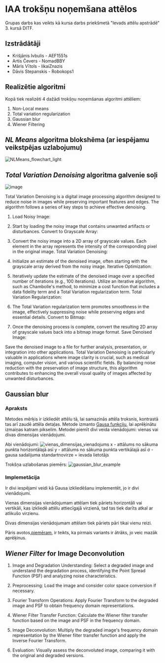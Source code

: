 # IAA trokšņu noņemšana attēlos  
Grupas darbs kas veikts kā kursa darbs priekšmetā "Ievads attēlu apstrādē" 3. kursā DITF.

## Izstrādātāji
* Krišjānis Ivbulis - AEF1551s
* Artis Čevers - NomadBBY
* Māris Vītols - likaiZnazis
* Dāvis Stepanskis - Robokops1

## Realizētie algoritmi
Kopā tiek realizēti 4 dažādi trokšņu noņemšanas algoritmi attēliem:
1. Non-Local means
2. Total variation regularization
3. Gaussian blur
4. Wiener Filtering

## *NL Means* algoritma blokshēma (ar iespējamu veikstpējas uzlabojumu)
![NLMeans_flowchart_light](https://github.com/AEF1551s/IAA_image_noise_reduction/assets/65708516/43812530-e97f-4ccf-b314-a4f716a428b3)

## *Total Variation Denoising* algoritma galvenie soļi

![image](https://github.com/AEF1551s/IAA_image_noise_reduction/assets/89861525/cd844f05-355c-4494-882b-55acb514b1a3)

Total Variation Denoising is a digital image processing algorithm designed to reduce noise in images while preserving important features and edges. The algorithm follows a series of key steps to achieve effective denoising.

1. Load Noisy Image:

2. Start by loading the noisy image that contains unwanted artifacts or disturbances.
Convert to Grayscale Array:

3. Convert the noisy image into a 2D array of grayscale values. Each element in the array represents the intensity of the corresponding pixel in the original image.
Total Variation Denoising:

4. Initialize an estimate of the denoised image, often starting with the grayscale array derived from the noisy image.
Iterative Optimization:

5. Iteratively update the estimate of the denoised image over a specified number of iterations (e.g., 100 iterations).
Utilize an iterative algorithm, such as Chambolle's method, to minimize a cost function that includes a data fidelity term and a Total Variation regularization term.
Total Variation Regularization:

6. The Total Variation regularization term promotes smoothness in the image, effectively suppressing noise while preserving edges and essential details.
Convert to Bitmap:

7. Once the denoising process is complete, convert the resulting 2D array of grayscale values back into a bitmap image format.
Save Denoised Image:

Save the denoised image to a file for further analysis, presentation, or integration into other applications.
Total Variation Denoising is particularly valuable in applications where image clarity is crucial, such as medical imaging, computer vision, and various scientific fields. By balancing noise reduction with the preservation of image structure, this algorithm contributes to enhancing the overall visual quality of images affected by unwanted disturbances.

## Gaussian blur
### Apraksts
Metodes mērķis ir izkliedēt attēlu tā, lai samazinās attēla troksnis, kontrastā tas arī zaudē attēla detaļas. Metode izmanto [Gausa funkciju](https://en.wikipedia.org/wiki/Gaussian_function), lai aprēķinātu izmaiņas katram pikselim. Metodei piemīt divi veida vienādojumi: vienas vai divas dimensijas vienādojumi.

Abi vienādojumi:
![vienas_dimensijas_vienadojums](https://i.stack.imgur.com/lXRKO.png)
</n>
</n>
x - attālums no sākuma punkta horizontālajā asī
y - attālums no sākuma punkta vertikālajā asī
σ - gausa sadalijuma standartnovirze = ievada lietotājs

Trokšņa uzlabošanas piemērs:
</n>
</n>
![gaussian_blur_example](https://upload.wikimedia.org/wikipedia/commons/thumb/d/d7/Halftone%2C_Gaussian_Blur.jpg/220px-Halftone%2C_Gaussian_Blur.jpg)

### Implemetācija
Ir divi iespējami veidi kā Gausa izkliedēšanu implementēt, jo ir divi vienādojumi. 
        
Vienas dimensijas vienādojumam attēlam tiek pāriets   horizontāli vai vertikāli, kas izkliedē attēlu attiecīgajā virzienā, tad tas tiek darīts atkal ar atlikušo virzienu.

Divas dimensijas vienādojumam attēlam tiek pāriets pāri tikai vienu reizi.

Pāris avotos,[piemēram](https://www.w3.org/Talks/2012/0125-HTML-Tehran/Gaussian.xhtml),  ir teikts, ka pirmais variants ir ātrāks, jo veic mazāk aprēķinus. 

## *Wiener Filter* for Image Deconvolution

1. Image and Degradation Understanding:
Select a degraded image and understand the degradation process, identifying the Point Spread Function (PSF) and analyzing noise characteristics.

2. Preprocessing:
Load the image and consider color space conversion if necessary.

3. Fourier Transform Operations:
Apply Fourier Transform to the degraded image and PSF to obtain frequency domain representations.

4. Wiener Filter Transfer Function:
Calculate the Wiener filter transfer function based on the image and PSF in the frequency domain.

5. Image Deconvolution:
Multiply the degraded image's frequency domain representation by the Wiener filter transfer function and apply the
Inverse Fourier Transform.

6. Evaluation:
Visually assess the deconvoluted image, comparing it with the original and degraded versions.

